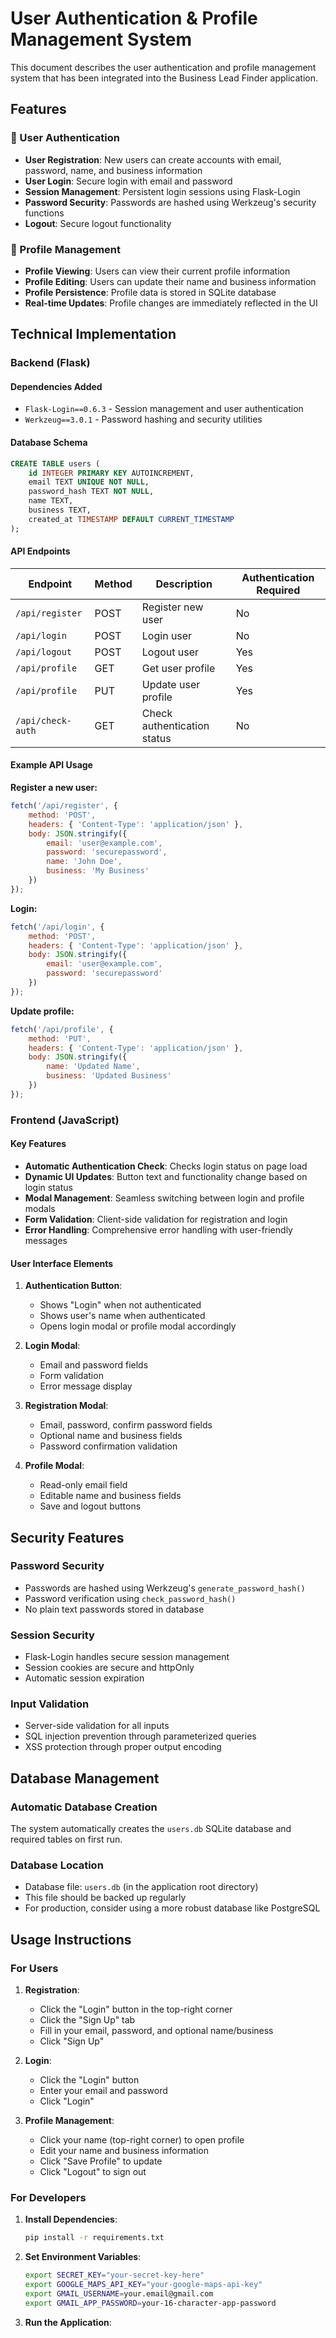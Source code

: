 # User Authentication & Profile Management System

This document describes the user authentication and profile management system that has been integrated into the Business Lead Finder application.

## Features

### 🔐 User Authentication
- **User Registration**: New users can create accounts with email, password, name, and business information
- **User Login**: Secure login with email and password
- **Session Management**: Persistent login sessions using Flask-Login
- **Password Security**: Passwords are hashed using Werkzeug's security functions
- **Logout**: Secure logout functionality

### 👤 Profile Management
- **Profile Viewing**: Users can view their current profile information
- **Profile Editing**: Users can update their name and business information
- **Profile Persistence**: Profile data is stored in SQLite database
- **Real-time Updates**: Profile changes are immediately reflected in the UI

## Technical Implementation

### Backend (Flask)

#### Dependencies Added
- `Flask-Login==0.6.3` - Session management and user authentication
- `Werkzeug==3.0.1` - Password hashing and security utilities

#### Database Schema
```sql
CREATE TABLE users (
    id INTEGER PRIMARY KEY AUTOINCREMENT,
    email TEXT UNIQUE NOT NULL,
    password_hash TEXT NOT NULL,
    name TEXT,
    business TEXT,
    created_at TIMESTAMP DEFAULT CURRENT_TIMESTAMP
);
```

#### API Endpoints

| Endpoint | Method | Description | Authentication Required |
|----------|--------|-------------|------------------------|
| `/api/register` | POST | Register new user | No |
| `/api/login` | POST | Login user | No |
| `/api/logout` | POST | Logout user | Yes |
| `/api/profile` | GET | Get user profile | Yes |
| `/api/profile` | PUT | Update user profile | Yes |
| `/api/check-auth` | GET | Check authentication status | No |

#### Example API Usage

**Register a new user:**
```javascript
fetch('/api/register', {
    method: 'POST',
    headers: { 'Content-Type': 'application/json' },
    body: JSON.stringify({
        email: 'user@example.com',
        password: 'securepassword',
        name: 'John Doe',
        business: 'My Business'
    })
});
```

**Login:**
```javascript
fetch('/api/login', {
    method: 'POST',
    headers: { 'Content-Type': 'application/json' },
    body: JSON.stringify({
        email: 'user@example.com',
        password: 'securepassword'
    })
});
```

**Update profile:**
```javascript
fetch('/api/profile', {
    method: 'PUT',
    headers: { 'Content-Type': 'application/json' },
    body: JSON.stringify({
        name: 'Updated Name',
        business: 'Updated Business'
    })
});
```

### Frontend (JavaScript)

#### Key Features
- **Automatic Authentication Check**: Checks login status on page load
- **Dynamic UI Updates**: Button text and functionality change based on login status
- **Modal Management**: Seamless switching between login and profile modals
- **Form Validation**: Client-side validation for registration and login
- **Error Handling**: Comprehensive error handling with user-friendly messages

#### User Interface Elements

1. **Authentication Button**: 
   - Shows "Login" when not authenticated
   - Shows user's name when authenticated
   - Opens login modal or profile modal accordingly

2. **Login Modal**:
   - Email and password fields
   - Form validation
   - Error message display

3. **Registration Modal**:
   - Email, password, confirm password fields
   - Optional name and business fields
   - Password confirmation validation

4. **Profile Modal**:
   - Read-only email field
   - Editable name and business fields
   - Save and logout buttons

## Security Features

### Password Security
- Passwords are hashed using Werkzeug's `generate_password_hash()`
- Password verification using `check_password_hash()`
- No plain text passwords stored in database

### Session Security
- Flask-Login handles secure session management
- Session cookies are secure and httpOnly
- Automatic session expiration

### Input Validation
- Server-side validation for all inputs
- SQL injection prevention through parameterized queries
- XSS protection through proper output encoding

## Database Management

### Automatic Database Creation
The system automatically creates the `users.db` SQLite database and required tables on first run.

### Database Location
- Database file: `users.db` (in the application root directory)
- This file should be backed up regularly
- For production, consider using a more robust database like PostgreSQL

## Usage Instructions

### For Users

1. **Registration**:
   - Click the "Login" button in the top-right corner
   - Click the "Sign Up" tab
   - Fill in your email, password, and optional name/business
   - Click "Sign Up"

2. **Login**:
   - Click the "Login" button
   - Enter your email and password
   - Click "Login"

3. **Profile Management**:
   - Click your name (top-right corner) to open profile
   - Edit your name and business information
   - Click "Save Profile" to update
   - Click "Logout" to sign out

### For Developers

1. **Install Dependencies**:
   ```bash
   pip install -r requirements.txt
   ```

2. **Set Environment Variables**:
   ```bash
   export SECRET_KEY="your-secret-key-here"
   export GOOGLE_MAPS_API_KEY="your-google-maps-api-key"
   export GMAIL_USERNAME=your.email@gmail.com
   export GMAIL_APP_PASSWORD=your-16-character-app-password
   ```

3. **Run the Application**:
   ```